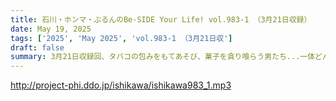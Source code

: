 ```yaml
---
title: 石川・ホンマ・ぶるんのBe-SIDE Your Life! vol.983-1 （3月21日収録）
date: May 19, 2025
tags: ['2025', 'May 2025', 'vol.983-1 （3月21日収']
draft: false
summary: 3月21日収録回、タバコの包みをもてあそび、菓子を貪り喰らう男たち...一体どんな場所で収録しているのでしょう？さて今回、突然ですが「石川家の一族」について、どういうわけか？詳らかにトークしていきます。
---
```


http://project-phi.ddo.jp/ishikawa/ishikawa983_1.mp3